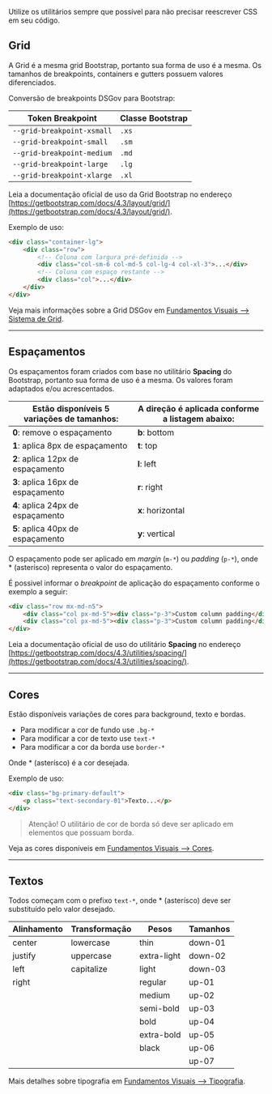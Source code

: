 Utilize os utilitários sempre que possível para não precisar reescrever CSS em seu código.

## Grid

A Grid é a mesma grid Bootstrap, portanto sua forma de uso é a mesma. Os tamanhos de breakpoints, containers e gutters possuem valores diferenciados.

Conversão de breakpoints DSGov para Bootstrap:

| Token Breakpoint           | Classe Bootstrap |
| -------------------------- | ---------------- |
| `--grid-breakpoint-xsmall` | `.xs`            |
| `--grid-breakpoint-small`  | `.sm`            |
| `--grid-breakpoint-medium` | `.md`            |
| `--grid-breakpoint-large`  | `.lg`            |
| `--grid-breakpoint-xlarge` | `.xl`            |

Leia a documentação oficial de uso da Grid Bootstrap no endereço [https://getbootstrap.com/docs/4.3/layout/grid/](https://getbootstrap.com/docs/4.3/layout/grid/).

Exemplo de uso:

```html
<div class="container-lg">
    <div class="row">
        <!-- Coluna com largura pré-definida -->
        <div class="col-sm-6 col-md-5 col-lg-4 col-xl-3">...</div>
        <!-- Coluna com espaço restante -->
        <div class="col">...</div>
    </div>
</div>
```

Veja mais informações sobre a Grid DSGov em [Fundamentos Visuais --> Sistema de Grid](ds/fundamentos-visuais/grid).

---

## Espaçamentos

Os espaçamentos foram criados com base no utilitário **Spacing** do Bootstrap, portanto sua forma de uso é a mesma. Os valores foram adaptados e/ou acrescentados.

| Estão disponíveis 5 variações de tamanhos: | A direção é aplicada conforme a listagem abaixo: |
| ------------------------------------------ | ------------------------------------------------ |
| **0**: remove o espaçamento                | **b**: bottom                                    |
| **1**: aplica 8px de espaçamento           | **t**: top                                       |
| **2**: aplica 12px de espaçamento          | **l**: left                                      |
| **3**: aplica 16px de espaçamento          | **r**: right                                     |
| **4**: aplica 24px de espaçamento          | **x**: horizontal                                |
| **5**: aplica 40px de espaçamento          | **y**: vertical                                  |

O espaçamento pode ser aplicado em _margin_ (`m-*`) ou _padding_ (`p-*`), onde \* (asterísco) representa o valor do espaçamento.

É possivel informar o _breakpoint_ de aplicação do espaçamento conforme o exemplo a seguir:

```html
<div class="row mx-md-n5">
    <div class="col px-md-5"><div class="p-3">Custom column padding</div></div>
    <div class="col px-md-5"><div class="p-3">Custom column padding</div></div>
</div>
```

Leia a documentação oficial de uso do utilitário **Spacing** no endereço [https://getbootstrap.com/docs/4.3/utilities/spacing/](https://getbootstrap.com/docs/4.3/utilities/spacing/).

---

## Cores

Estão disponíveis variações de cores para background, texto e bordas.

-   Para modificar a cor de fundo use `.bg-*`
-   Para modificar a cor de texto use `text-*`
-   Para modificar a cor da borda use `border-*`

Onde \* (asterísco) é a cor desejada.

Exemplo de uso:

```html
<div class="bg-primary-default">
    <p class="text-secondary-01">Texto...</p>
</div>
```

> Atenção! O utilitário de cor de borda só deve ser aplicado em elementos que possuam borda.

Veja as cores disponíveis em [Fundamentos Visuais --> Cores](ds/fundamentos-visuais/cores).

---

## Textos

Todos começam com o prefixo `text-*`, onde \* (asterísco) deve ser substituído pelo valor desejado.

| Alinhamento | Transformação | Pesos       | Tamanhos |
| ----------- | ------------- | ----------- | -------- |
| center      | lowercase     | thin        | down-01  |
| justify     | uppercase     | extra-light | down-02  |
| left        | capitalize    | light       | down-03  |
| right       |               | regular     | up-01    |
|             |               | medium      | up-02    |
|             |               | semi-bold   | up-03    |
|             |               | bold        | up-04    |
|             |               | extra-bold  | up-05    |
|             |               | black       | up-06    |
|             |               |             | up-07    |

Mais detalhes sobre tipografia em [Fundamentos Visuais --> Tipografia](ds/fundamentos-visuais/tipografia).
